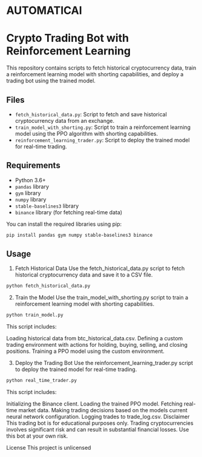 # AUTOMATICAI
# Crypto Trading Bot with Reinforcement Learning

This repository contains scripts to fetch historical cryptocurrency data, train a reinforcement learning model with shorting capabilities, and deploy a trading bot using the trained model.

## Files

- `fetch_historical_data.py`: Script to fetch and save historical cryptocurrency data from an exchange.
- `train_model_with_shorting.py`: Script to train a reinforcement learning model using the PPO algorithm with shorting capabilities.
- `reinforcement_learning_trader.py`: Script to deploy the trained model for real-time trading.

## Requirements

- Python 3.6+
- `pandas` library
- `gym` library
- `numpy` library
- `stable-baselines3` library
- `binance` library (for fetching real-time data)

You can install the required libraries using pip:

```bash
pip install pandas gym numpy stable-baselines3 binance
```
## Usage
1. Fetch Historical Data
Use the fetch_historical_data.py script to fetch historical cryptocurrency data and save it to a CSV file.

```bash
python fetch_historical_data.py
```
2. Train the Model
Use the train_model_with_shorting.py script to train a reinforcement learning model with shorting capabilities.

```bash
python train_model.py
```
This script includes:

Loading historical data from btc_historical_data.csv.
Defining a custom trading environment with actions for holding, buying, selling, and closing positions.
Training a PPO model using the custom environment.

3. Deploy the Trading Bot
Use the reinforcement_learning_trader.py script to deploy the trained model for real-time trading.

```bash
python real_time_trader.py
```

This script includes:

Initializing the Binance client.
Loading the trained PPO model.
Fetching real-time market data.
Making trading decisions based on the models current neural network configuration.
Logging trades to trade_log.csv.
Disclaimer
This trading bot is for educational purposes only. Trading cryptocurrencies involves significant risk and can result in substantial financial losses. Use this bot at your own risk.

License
This project is unlicensed
